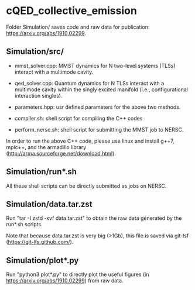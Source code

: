 # cQED_collective_emission

Folder Simulation/ saves code and raw data for publication: https://arxiv.org/abs/1910.02299.

## Simulation/src/ 

- mmst_solver.cpp: MMST dynamics for N two-level systems (TLSs) interact with a multimode cavity.

- qed_solver.cpp: Quantum dynamics for N TLSs interact with a multimode cavity within the singly excited manifold (i.e., configurational interaction singles).

- parameters.hpp: usr defined parameters for the above two methods.

- compiler.sh: shell script for compiling the C++ codes

- perform_nersc.sh: shell script for submitting the MMST job to NERSC.

In order to run the above C++ code, please use linux and install g++7, mpic++, and the armadillo library (http://arma.sourceforge.net/download.html). 

## Simulation/run*.sh

All these shell scripts can be directly submitted as jobs on NERSC.

## Simulation/data.tar.zst

Run "tar -I zstd -xvf data.tar.zst" to obtain the raw data generated by the run*.sh scripts.

Note that because data.tar.zst is very big (>1Gb), this file is saved via git-lsf (https://git-lfs.github.com/).

## Simulation/plot*.py

Run "python3 plot*.py" to directly plot the useful figures (in https://arxiv.org/abs/1910.02299) from raw data.

